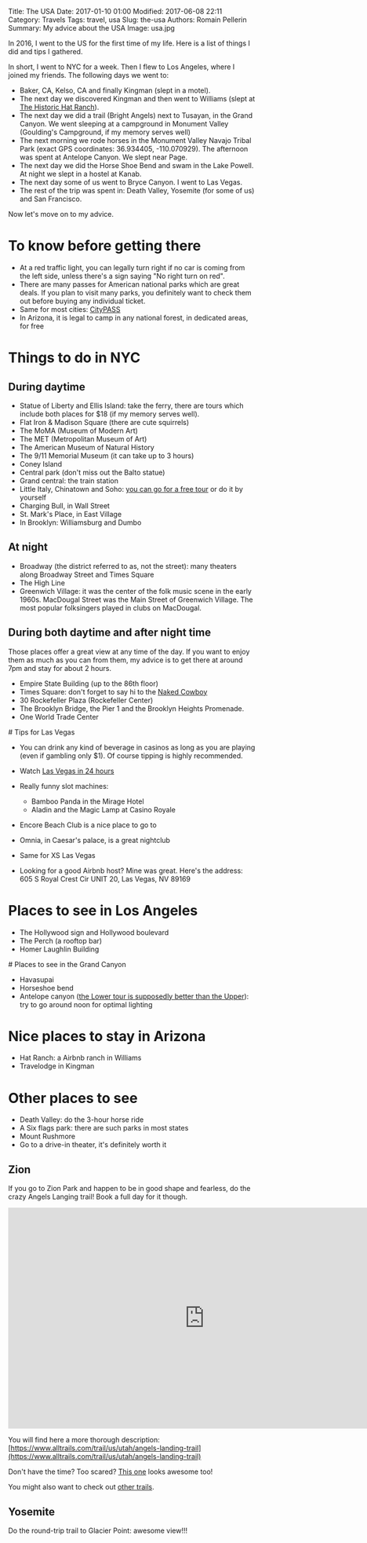 Title: The USA
Date: 2017-01-10 01:00
Modified: 2017-06-08 22:11
Category: Travels
Tags: travel, usa
Slug: the-usa
Authors: Romain Pellerin
Summary: My advice about the USA
Image: usa.jpg

In 2016, I went to the US for the first time of my life. Here is a list of things I did and tips I gathered.

In short, I went to NYC for a week. Then I flew to Los Angeles, where I joined my friends. The following days we went to:

- Baker, CA, Kelso, CA and finally Kingman (slept in a motel).
- The next day we discovered Kingman and then went to Williams (slept at [The Historic Hat Ranch](https://historichatranch.com/)).
- The next day we did a trail (Bright Angels) next to Tusayan, in the Grand Canyon. We went sleeping at a campground in Monument Valley (Goulding's Campground, if my memory serves well)
- The next morning we rode horses in the Monument Valley Navajo Tribal Park (exact GPS coordinates: 36.934405, -110.070929). The afternoon was spent at Antelope Canyon. We slept near Page.
- The next day we did the Horse Shoe Bend and swam in the Lake Powell. At night we slept in a hostel at Kanab.
- The next day some of us went to Bryce Canyon. I went to Las Vegas.
- The rest of the trip was spent in: Death Valley, Yosemite (for some of us) and San Francisco.

Now let's move on to my advice.

# To know before getting there

- At a red traffic light, you can legally turn right if no car is coming from the left side, unless there's a sign saying "No right turn on red".
- There are many passes for American national parks which are great deals. If you plan to visit many parks, you definitely want to check them out before buying any individual ticket.
- Same for most cities: [CityPASS](http://www.citypass.com/)
- In Arizona, it is legal to camp in any national forest, in dedicated areas, for free

# Things to do in NYC

## During daytime

- Statue of Liberty and Ellis Island: take the ferry, there are tours which include both places for $18 (if my memory serves well).
- Flat Iron & Madison Square (there are cute squirrels)
- The MoMA (Museum of Modern Art)
- The MET (Metropolitan Museum of Art)
- The American Museum of Natural History
- The 9/11 Memorial Museum (it can take up to 3 hours)
- Coney Island
- Central park (don't miss out the Balto statue)
- Grand central: the train station
- Little Italy, Chinatown and Soho: [you can go for a free tour](http://www.freetoursbyfoot.com/new-york-tours/walking-tours/soho-little-italy-chinatown/) or do it by yourself
- Charging Bull, in Wall Street
- St. Mark's Place, in East Village
- In Brooklyn:  Williamsburg and Dumbo

## At night

- Broadway (the district referred to as, not the street): many theaters along Broadway Street and Times Square
- The High Line
- Greenwich Village: it was the center of the folk music scene in the early 1960s. MacDougal Street was the Main Street of Greenwich Village. The most popular folksingers played in clubs on MacDougal.

## During both daytime and after night time

Those places offer a great view at any time of the day. If you want to enjoy them as much as you can from them, my advice is to get there at around 7pm and stay for about 2 hours.

- Empire State Building (up to the 86th floor)
- Times Square: don't forget to say hi to the [Naked Cowboy](https://en.wikipedia.org/wiki/Naked_Cowboy)
- 30 Rockefeller Plaza (Rockefeller Center)
- The Brooklyn Bridge, the Pier 1 and the Brooklyn Heights Promenade.
- One World Trade Center

# Tips for Las Vegas

- You can drink any kind of beverage in casinos as long as you are playing (even if gambling only $1). Of course tipping is highly recommended.
- Watch [Las Vegas in 24 hours](https://www.youtube.com/watch?v=mfve-4wuUz8)
- Really funny slot machines:

    - Bamboo Panda in the Mirage Hotel
    - Aladin and the Magic Lamp at Casino Royale

- Encore Beach Club is a nice place to go to
- Omnia, in Caesar's palace, is a great nightclub
- Same for XS Las Vegas
- Looking for a good Airbnb host? Mine was great. Here's the address: 605 S Royal Crest Cir UNIT 20, Las Vegas, NV 89169

# Places to see in Los Angeles

- The Hollywood sign and Hollywood boulevard
- The Perch (a rooftop bar)
- Homer Laughlin Building

# Places to see in the Grand Canyon

- Havasupai
- Horseshoe bend
- Antelope canyon ([the Lower tour is supposedly better than the Upper](https://www.tripadvisor.com/ShowUserReviews-g60834-d4426581-r350723998-Upper_Antelope_Canyon-Page_Arizona.html)): try to go around noon for optimal lighting

# Nice places to stay in Arizona

- Hat Ranch: a Airbnb ranch in Williams
- Travelodge in Kingman

# Other places to see

- Death Valley: do the 3-hour horse ride
- A Six flags park: there are such parks in most states
- Mount Rushmore
- Go to a drive-in theater, it's definitely worth it

## Zion

If you go to Zion Park and happen to be in good shape and fearless, do the crazy Angels Langing trail! Book a full day for it though.

<iframe width="800" height="450" src="https://www.youtube-nocookie.com/embed/QXsbspHMcm4?rel=0" frameborder="0" allowfullscreen></iframe>

You will find here a more thorough description: [https://www.alltrails.com/trail/us/utah/angels-landing-trail](https://www.alltrails.com/trail/us/utah/angels-landing-trail)

Don't have the time? Too scared? [This one](https://www.citrusmilo.com/zionguide/obspoint.cfm) looks awesome too!

You might also want to check out [other trails](http://www.roadtrippin.fr/utah/zion/zion.php).

## Yosemite

Do the round-trip trail to Glacier Point: awesome view!!!

